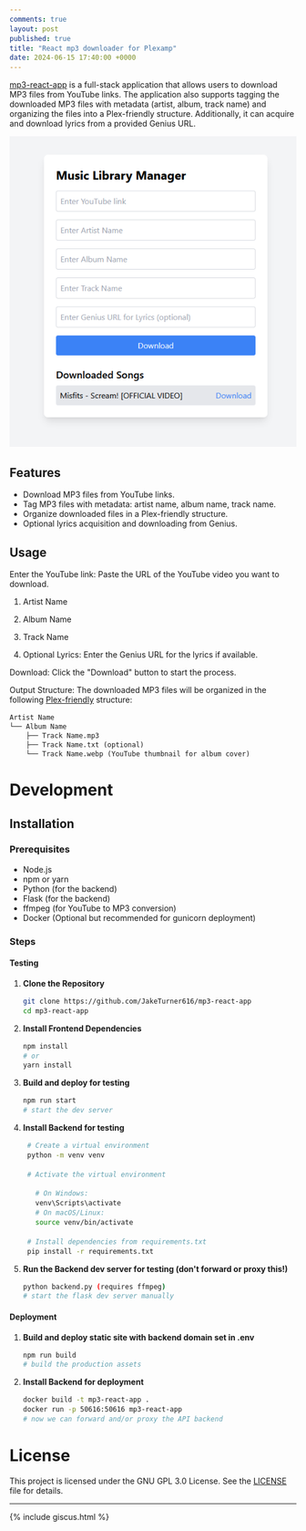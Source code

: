 ```yaml
---
comments: true
layout: post
published: true
title: "React mp3 downloader for Plexamp"
date: 2024-06-15 17:40:00 +0000
---
```


[mp3-react-app](https://github.com/JakeTurner616/mp3-react-app) is a full-stack application that allows users to download MP3 files from YouTube links. The application also supports tagging the downloaded MP3 files with metadata (artist, album, track name) and organizing the files into a Plex-friendly structure. Additionally, it can acquire and download lyrics from a provided Genius URL.

<!-- BEGIN AUTO-README -->

![mp3-react-app](https://raw.githubusercontent.com/JakeTurner616/mp3-react-app/f6847f4b3f3067fb48cc2c64e05dd1c12ac4d440/docs/mlm.PNG)

## Features
- Download MP3 files from YouTube links.
- Tag MP3 files with metadata: artist name, album name, track name.
- Organize downloaded files in a Plex-friendly structure.
- Optional lyrics acquisition and downloading from Genius.

## Usage

Enter the YouTube link: Paste the URL of the YouTube video you want to download.

1. Artist Name

2. Album Name

3. Track Name

4. Optional Lyrics: Enter the Genius URL for the lyrics if available.

Download: Click the "Download" button to start the process.

Output Structure:
The downloaded MP3 files will be organized in the following [Plex-friendly](https://support.plex.tv/articles/200265296-adding-music-media-from-folders/) structure:

```artist_album_track.zip
Artist Name
└── Album Name
    ├── Track Name.mp3
    ├── Track Name.txt (optional)
    └── Track Name.webp (YouTube thumbnail for album cover)
```

# Development

## Installation

### Prerequisites
- Node.js
- npm or yarn
- Python (for the backend)
- Flask (for the backend)
- ffmpeg (for YouTube to MP3 conversion)
- Docker (Optional but recommended for gunicorn deployment)

### Steps

#### Testing

1. **Clone the Repository**
   ```sh
   git clone https://github.com/JakeTurner616/mp3-react-app
   cd mp3-react-app
   ```

2. **Install Frontend Dependencies**
   ```sh
   npm install
   # or
   yarn install
   ```

3. **Build and deploy for testing**
   ```sh
   npm run start
   # start the dev server
   ```

4. **Install Backend for testing**
   ```sh
    # Create a virtual environment
    python -m venv venv
    
    # Activate the virtual environment
   
      # On Windows:
      venv\Scripts\activate
      # On macOS/Linux:
      source venv/bin/activate
    
    # Install dependencies from requirements.txt
    pip install -r requirements.txt
   ```

5. **Run the Backend dev server for testing (don't forward or proxy this!)**
   ```sh
   python backend.py (requires ffmpeg)
   # start the flask dev server manually
   ```

#### Deployment

1. **Build and deploy static site with backend domain set in .env**
   ```sh
   npm run build
   # build the production assets
   ```

2. **Install Backend for deployment**
   ```sh
   docker build -t mp3-react-app .
   docker run -p 50616:50616 mp3-react-app
   # now we can forward and/or proxy the API backend
   ```

# License
This project is licensed under the GNU GPL 3.0 License. See the [LICENSE](https://github.com/JakeTurner616/mp3-react-app/blob/master/LICENSE) file for details.
<!-- END AUTO-README -->

---

{% include giscus.html %}
